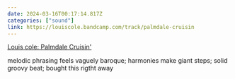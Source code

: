 ```yaml
---
date: 2024-03-16T00:17:14.817Z
categories: ["sound"]
link: https://louiscole.bandcamp.com/track/palmdale-cruisin
---
```

[Louis cole: Palmdale Cruisin'](https://louiscole.bandcamp.com/track/palmdale-cruisin)

melodic phrasing feels vaguely baroque; harmonies make giant steps; solid groovy beat; bought this rigtht away
